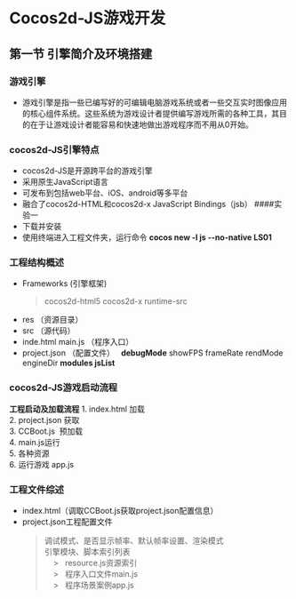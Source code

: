 # Cocos2d-JS游戏开发

## 第一节 引擎简介及环境搭建 
### 游戏引擎
* 游戏引擎是指一些已编写好的可编辑电脑游戏系统或者一些交互实时图像应用的核心组件系统。这些系统为游戏设计者提供编写游戏所需的各种工具，其目的在于让游戏设计者能容易和快速地做出游戏程序而不用从0开始。
### cocos2d-JS引擎特点
* cocos2d-JS是开源跨平台的游戏引擎
* 采用原生JavaScript语言
* 可发布到包括web平台、iOS、android等多平台
* 融合了cocos2d-HTML和cocos2d-x JavaScript Bindings（jsb）
####实验一
* 下载并安装
* 使用终端进入工程文件夹，运行命令 **cocos new -l js --no-native LS01**
### 工程结构概述
* Frameworks (引擎框架)
    >cocos2d-html5 cocos2d-x runtime-src
* res （资源目录）
* src （源代码）
* inde.html main.js （程序入口）
* project.json （配置文件）  
        **debugMode** showFPS frameRate rendMode engineDir **modules jsList**
### cocos2d-JS游戏启动流程
**工程启动及加载流程**
         1. index.html 加载  
         2. project.json 获取  
         3. CCBoot.js  预加载  
         4. main.js运行  
         5. 各种资源  
         6. 运行游戏 app.js  
### 工程文件综述
* index.html（调取CCBoot.js获取project.json配置信息）
* project.json工程配置文件  
     >   调试模式、是否显示帧率、默认帧率设置、渲染模式  
     >   引擎模块、脚本索引列表  
     >   resource.js资源索引  
     >   程序入口文件main.js  
     >   程序场景案例app.js  
     
